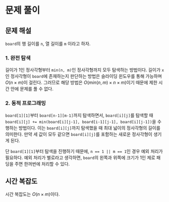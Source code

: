 # 문제 풀이

## 문제 해설

`board`의 행 길이를 `n`, 열 길이를 `m` 이라고 하자.

### 1. 완전 탐색

길이가 1인 정사각형부터 `min(n, m)`인 정사각형까지 모두 탐색하는 방법이다. 길이가 `x`인 정사각형이 `board`에 존재하는지 판단하는 방법은 슬라이딩 윈도우를 통해 가능하며 $O(n\times m)$이 걸린다. 그러므로 해당 방법은 $O(min(n, m) \times n \times m)$이기 때문에 제한 시간 안에 문제를 풀 수 없다.

### 2. 동적 프로그래밍

`board[1][1]`부터 `board[n-1][m-1]`까지 탐색하면서, `board[i][j]`를 탐색할 때 `board[i][j] += min(board[i][j-1], board[i-1][j-1], board[i][j-1])`을 수행하는 방법이다. 이는 `board[i][j]`까지 탐색했을 때 최대 넓이의 정사각형의 길이를 의미한다. 만약 세 값이 모두 같으면 `board[i][j]`를 포함하는 새로운 정사각형이 생기게 된다.

단 `board[1][1]`부터 탐색을 진행하기 때문에, `n == 1 || m == 1`인 경우 예외 처리가 필요하다. 예외 처리가 별로라고 생각하면, `board`의 왼쪽과 위쪽에 크기가 1인 제로 패딩을 주면 한꺼번에 처리할 수 있다.

## 시간 복잡도

시간 복잡도는 $O(n \times m)$이다.